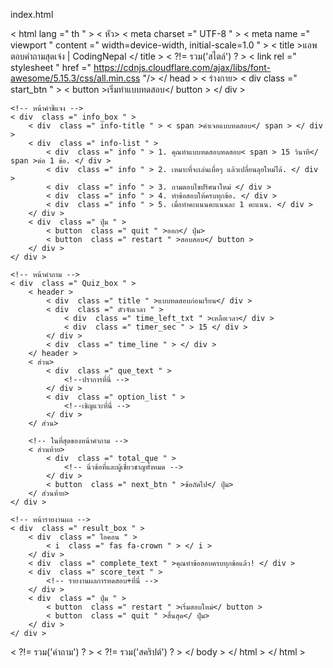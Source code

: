 index.html
<!DOCTYPE html >
<!-- สร้างโดย CodingNepal - www.codingnepalweb.com -->
<!DOCTYPE html >
< html  lang =" th " >
< หัว>
    < meta  charset =" UTF-8 " >
    < meta  name =" viewport " content =" width=device-width, initial-scale=1.0 " >
    < title >แอพตอบคำถามสุดเจ๋ง | CodingNepal </ title >
    <!-- <link rel="stylesheet" href="style.css"> -->
    < ?!= รวม('สไตล์') ? >
    <!-- ลิงก์ FontAweome CDN สำหรับไอคอน -->
    < link  rel =" stylesheet " href =" https://cdnjs.cloudflare.com/ajax/libs/font-awesome/5.15.3/css/all.min.css "/>
</ head >
< ร่างกาย>
    <!-- ปุ่มเริ่มแบบทดสอบ -->
    < div  class =" start_btn " > < button >เริ่มทำแบบทดสอบ</ button > </ div >

    <!-- หน้าคำชี้แจง -->
    < div  class =" info_box " >
        < div  class =" info-title " > < span >คำเจอแบบทดสอบ</ span > </ div >
        < div  class =" info-list " >
            < div  class =" info " > 1. คุณทำแบบทดสอบทดสอบ< span > 15 วินาที</ span >ต่อ 1 ข้อ. </ div >
            < div  class =" info " > 2. เหมาะที่จะเล่นเบื่อๆ แล้วเปลี่ยนลุยใหม่ได้. </ div >
            < div  class =" info " > 3. ถามตอบไขปริศนาใหม่ </ div >
            < div  class =" info " > 4. ทำข้อสอบให้ครบทุกข้อ. </ div >
            < div  class =" info " > 5. เมื่อทำคะแนนคะแนนละ 1 คะแนน. </ div >
        </ div >
        < div  class =" ปุ่ม " >
            < button  class =" quit " >ออก</ ปุ่ม>
            < button  class =" restart " >สอบสอบ</ button >
        </ div >
    </ div >

    <!-- หน้าคำถาม -->
    < div  class =" Quiz_box " >
        < header >
            < div  class =" title " >แบบทดสอบก่อนเรียน</ div >
            < div  class =" ตัวจับเวลา " >
                < div  class =" time_left_txt " >เหลือเวลา</ div >
                < div  class =" timer_sec " > 15 </ div >
            </ div >
            < div  class =" time_line " > </ div >
        </ header >
        < ส่วน>
            < div  class =" que_text " >
                <!--ปราการที่นี่ -->
            </ div >
            < div  class =" option_list " >
                <!--เชิญแวะที่นี่ -->
            </ div >
        </ ส่วน>

        <!-- ในที่สุดของหน้าคำถาม -->
        < ส่วนท้าย>
            < div  class =" total_que " >
                <!-- นิ่วข้อที่และผู้เชี่ยวชาญทั้งหมด -->
            </ div >
            < button  class =" next_btn " >ข้อถัดไป</ ปุ่ม>
        </ ส่วนท้าย>
    </ div >

    <!-- หน้ารายงานผล -->
    < div  class =" result_box " >
        < div  class =" ไอคอน " >
            < i  class =" fas fa-crown " > </ i >
        </ div >
        < div  class =" complete_text " >คุณทำข้อสอบครบทุกข้อแล้ว! </ div >
        < div  class =" score_text " >
            <!-- รายงานผลการทดสอบ+ที่นี่ -->
        </ div >
        < div  class =" ปุ่ม " >
            < button  class =" restart " >เริ่มสอบใหม่</ button >
            < button  class =" quit " >สิ้นสุด</ ปุ่ม>
        </ div >
    </ div >
< ?!= รวม('คำถาม') ? >
< ?!= รวม('สคริปต์') ? >
</ body >
</ html >
</ html >
